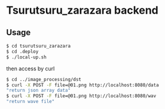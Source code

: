 # Tsurutsuru_zarazara backend

## Usage

```bash
$ cd tsurutsuru_zarazara
$ cd .deploy
$ ./local-up.sh
```

then access by curl

```bash
$ cd ../image_processing/dst
$ curl -X POST -F file=@01.png http://localhost:8080/data
"return json array data"
$ curl -X POST -F file=@01.png http://localhost:8080/wav
"return wave file"
```
